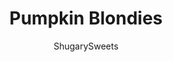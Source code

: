 ---
layout: ../../layouts/MarkdownPostLayout.astro
title: Pumpkin Blondies
author: ShugarySweets
pubDate: 2020-01-08
description: "Pumpkin, white chocolate, and toffee unite to turn an old favorite into an instant Fall classic! These Pumpkin Blondies are easier to make than cookies and everything comes together in a single bowl for easy cleanup."
image_url: https://www.shugarysweets.com/wp-content/uploads/2013/10/pumpkin-blondies-served.jpg
tags: ["Brownies and Bars","American"]
calories: 227
protein: 2
carbohydrates: 33
fats: 10
fiber: 0
ingredients: ["1 cup light brown sugar, packed","1/2 cup unsalted butter, melted","1/2 cup pumpkin puree (NOT pumpkin pie filling)","1 egg yolk","pinch kosher salt","1 cup all-purpose flour","1/2 cup white chocolate morsels","1 cup powdered sugar","1 1/2 Tablespoons milk","1/2 cup toffee bits"]
serves: 16
time: "1 hour 40 minutes"
prepTime: "10 minutes"
instructions: ["Line a 9-inch square baking dish with parchment paper. Set aside.","In a large mixing bowl, beat brown sugar with melted butter and pumpkin until smooth. Beat in egg yolk, salt and flour. Fold in white chocolate chips. Pour batter into prepared pan.","Bake in a 350 degree F oven for 25-30 minutes. Remove and cool completely before adding glaze.","For the glaze, whisk the sugar and milk together until smooth. Pour over cooled blondies. Sprinkle with toffee bits immediately. Refrigerate for one hour (or until ready to serve). Cut and enjoy!"]
nutrition: ["227 calories","33 grams carbohydrates","36 milligrams cholesterol","10 grams fat","0 grams fiber","2 grams protein","6 grams saturated fat","26 milligrams sodium","26 grams sugar","0 grams trans fat","3 grams unsaturated fat"]
---